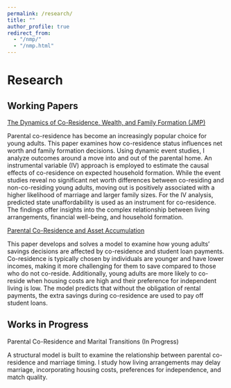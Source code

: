 ```yaml
---
permalink: /research/
title: ""
author_profile: true
redirect_from: 
  - "/nmp/"
  - "/nmp.html"
---
```


Research 
======

Working Papers
--------------

<a href="/files/sze_waiting_jmp.pdf" > The Dynamics of Co-Residence, Wealth, and Family Formation (JMP)</a>

Parental co-residence has become an increasingly popular choice for young adults. This paper examines how co-residence status influences net worth and family formation decisions. Using dynamic event studies, I analyze outcomes around a move into and out of the parental home. An instrumental variable (IV) approach is employed to estimate the causal effects of co-residence on expected household formation. While the event studies reveal no significant net worth differences between co-residing and non-co-residing young adults, moving out is positively associated with a higher likelihood of marriage and larger family sizes. For the IV analysis, predicted state unaffordability is used as an instrument for co-residence. The findings offer insights into the complex relationship between living arrangements, financial well-being, and household formation.


<a href="/files/third-year-paper.pdf" > Parental Co-Residence and Asset Accumulation </a>

This paper develops and solves a model to examine how young adults’ savings decisions are affected by co-residence and student loan payments. Co-residence is typically chosen by individuals are younger and have lower incomes, making it more challenging for them to save compared to those who do not co-reside. Additionally, young adults are more likely to co-reside when housing costs are high and their preference for independent living is low. The model predicts that without the obligation of rental payments, the extra savings during co-residence are used to pay off student loans. 

Works in Progress
----------------

Parental Co-Residence and Marital Transitions (In Progress)

A structural model is built to examine the relationship between parental co-residence and marriage timing. I study how living arrangements may delay marriage, incorporating housing costs, preferences for independence, and match quality.
